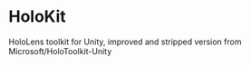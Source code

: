 # HoloKit
HoloLens toolkit for Unity, improved and stripped version from Microsoft/HoloToolkit-Unity
